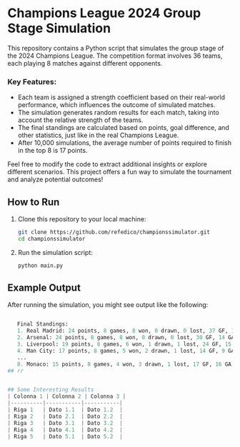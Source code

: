 # Champions League 2024 Group Stage Simulation

This repository contains a Python script that simulates the group stage of the 2024 Champions League. The competition format involves 36 teams, each playing 8 matches against different opponents.

### Key Features:
- Each team is assigned a strength coefficient based on their real-world performance, which influences the outcome of simulated matches.
- The simulation generates random results for each match, taking into account the relative strength of the teams.
- The final standings are calculated based on points, goal difference, and other statistics, just like in the real Champions League.
- After 10,000 simulations, the average number of points required to finish in the top 8 is 17 points.

Feel free to modify the code to extract additional insights or explore different scenarios. This project offers a fun way to simulate the tournament and analyze potential outcomes!

## How to Run

1. Clone this repository to your local machine:
   ```bash
   git clone https://github.com/refedico/championssimulator.git
   cd championssimulator
2. Run the simulation script:
   ```bash
   python main.py

## Example Output

After running the simulation, you might see output like the following:

```python

   Final Standings:
   1. Real Madrid: 24 points, 8 games, 8 won, 0 drawn, 0 lost, 37 GF, 18 GA, 19 GD
   2. Arsenal: 24 points, 8 games, 8 won, 0 drawn, 0 lost, 30 GF, 14 GA, 16 GD
   3. Liverpool: 19 points, 8 games, 6 won, 1 drawn, 1 lost, 24 GF, 15 GA, 9 GD
   4. Man City: 17 points, 8 games, 5 won, 2 drawn, 1 lost, 14 GF, 9 GA, 5 GD
   ...
   8. Monaco: 15 points, 8 games, 4 won, 3 drawn, 1 lost, 17 GF, 16 GA, 1 GD
## rr


## Some Interesting Results
| Colonna 1 | Colonna 2 | Colonna 3 |
|----------|-----------|-----------|
| Riga 1   | Dato 1.1  | Dato 1.2  |
| Riga 2   | Dato 2.1  | Dato 2.2  |
| Riga 3   | Dato 3.1  | Dato 3.2  |
| Riga 4   | Dato 4.1  | Dato 4.2  |
| Riga 5   | Dato 5.1  | Dato 5.2  |

